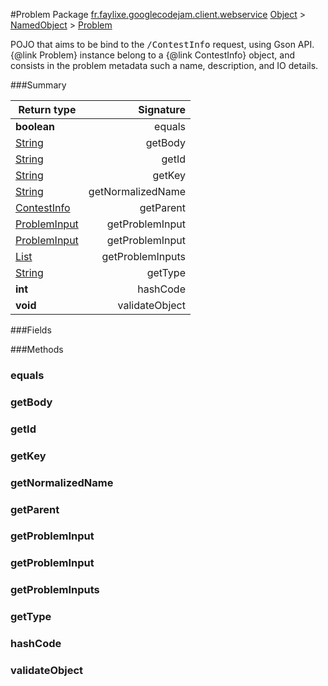 #Problem
Package [fr.faylixe.googlecodejam.client.webservice](nullfr/faylixe/googlecodejam/client/webservice)
[Object]() > [NamedObject]() > [Problem]()

<p>POJO that aims to be bind to the <tt>/ContestInfo</tt>
 request, using Gson API. {@link Problem} instance belong
 to a {@link ContestInfo} object, and consists in the problem
 metadata such a name, description, and IO details.</p>

###Summary

Return type | Signature
--- | ---:
**boolean** | equals
[String]() | getBody
[String]() | getId
[String]() | getKey
[String]() | getNormalizedName
[ContestInfo]() | getParent
[ProblemInput]() | getProblemInput
[ProblemInput]() | getProblemInput
[List]() | getProblemInputs
[String]() | getType
**int** | hashCode
**void** | validateObject

###Fields

###Methods
### equals
### getBody
### getId
### getKey
### getNormalizedName
### getParent
### getProblemInput
### getProblemInput
### getProblemInputs
### getType
### hashCode
### validateObject

